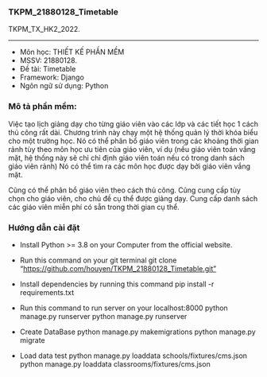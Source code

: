 ### TKPM_21880128_Timetable
TKPM_TX_HK2_2022.

-----------------
* Môn học: THIẾT KẾ PHẦN MỀM 
* MSSV: 21880128. 
* Đề tài: Timetable
* Framework: Django
* Ngôn ngữ sử dụng: Python

### Mô tả phần mềm:
  Việc tạo lịch giảng dạy cho từng giáo viên vào các lớp và các tiết học 1 cách thủ công rất dài.
  Chương trình này chạy một hệ thống quản lý thời khóa biểu cho một trường học. Nó có thể phân bổ giáo viên trong các khoảng thời gian rảnh tùy theo môn học ưu tiên của giáo viên, ví dụ (nếu giáo viên toán vắng mặt, hệ thống này sẽ chỉ chỉ định giáo viên toán nếu có trong danh sách giáo viên rảnh) Nó có thể tìm ra các môn học được dạy bởi giáo viên vắng mặt. 
  
  Cũng có thể phân bổ giáo viên theo cách thủ công. Cũng cung cấp tùy chọn cho giáo viên, cho chủ đề cụ thể được giảng dạy. Cung cấp danh sách các giáo viên miễn phí có sẵn trong thời gian cụ thể.

### Hướng dẫn cài đặt
* Install Python >= 3.8 on your Computer from the official website.


* Run this command on your git terminal
    git clone “https://github.com/houyen/TKPM_21880128_Timetable.git”

* Install dependencies by running this command
    pip install -r requirements.txt

* Run this command to run server on your localhost:8000
    python manage.py runserver 
    python manage.py runserver <Port>

* Create DataBase
    python manage.py makemigrations
    python manage.py migrate

* Load data test
    python manage.py loaddata schools/fixtures/cms.json
    python manage.py loaddata classrooms/fixtures/cms.json
